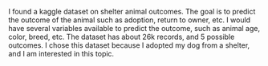 I found a kaggle dataset on shelter animal outcomes.
The goal is to predict the outcome of the animal such as adoption, return to owner, etc.
I would have several variables available to predict the outcome, such as animal age, color, breed, etc.
The dataset has about 26k records, and 5 possible outcomes.
I chose this dataset because I adopted my dog from a shelter, and I am interested in this topic.